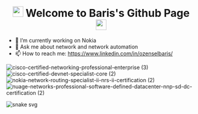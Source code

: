 <h1 align="center">
  <img src="https://media3.giphy.com/media/26n7b7PjSOZJwVCmY/giphy.gif" width="28" >
  Welcome to Baris's Github Page
  <img src="https://media3.giphy.com/media/26n7b7PjSOZJwVCmY/giphy.gif" width="28" >
</h1>

- 🔭 I’m currently working on Nokia
- 💬 Ask me about network and network automation
- 📫 How to reach me: https://www.linkedin.com/in/ozenselbaris/

![cisco-certified-networking-professional-enterprise (3)](https://user-images.githubusercontent.com/94804863/154632467-239e16ca-adee-4b25-aefc-863417859ba4.png)![cisco-certified-devnet-specialist-core (2)](https://user-images.githubusercontent.com/94804863/154632491-327acddb-88ce-4271-9c85-9f8922a154e4.png)![nokia-network-routing-specialist-ii-nrs-ii-certification (2)](https://user-images.githubusercontent.com/94804863/154632507-7d300437-0602-42bf-b1ed-2c01a582d0cb.png)![nuage-networks-professional-software-defined-datacenter-nnp-sd-dc-certification (2)](https://user-images.githubusercontent.com/94804863/154632519-a4d66606-7626-48d6-b0f5-6be0820f3b76.png)

![snake svg](https://github.com/bozensel/bozensel/blob/output/github-contribution-grid-snake.svg)
<!--
**bozensel/bozensel** is a ✨ _special_ ✨ repository because its `README.md` (this file) appears on your GitHub profile.

Here are some ideas to get you started:

- 🔭 I’m currently working on ...
- 🌱 I’m currently learning ...
- 👯 I’m looking to collaborate on ...
- 🤔 I’m looking for help with ...
- 💬 Ask me about ...
- 📫 How to reach me: ...
- 😄 Pronouns: ...
- ⚡ Fun fact: ...
-->
